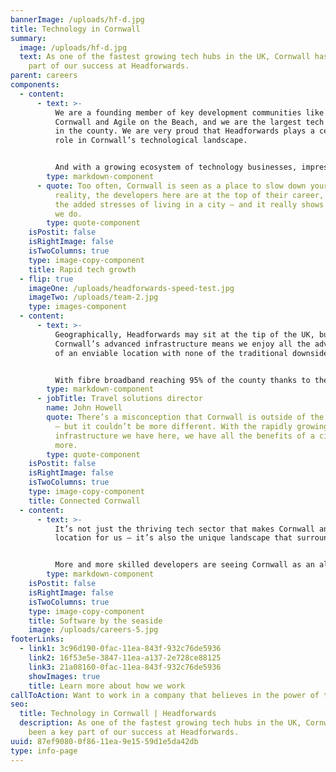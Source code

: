 ```yaml
---
bannerImage: /uploads/hf-d.jpg
title: Technology in Cornwall
summary:
  image: /uploads/hf-d.jpg
  text: As one of the fastest growing tech hubs in the UK, Cornwall has been a key
    part of our success at Headforwards.
parent: careers
components:
  - content:
      - text: >-
          We are a founding member of key development communities like Software
          Cornwall and Agile on the Beach, and we are the largest tech employer
          in the county. We are very proud that Headforwards plays a central
          role in Cornwall’s technological landscape.


          And with a growing ecosystem of technology businesses, impressive connectivity and unique surroundings, Cornwall has been critical to our growth.
        type: markdown-component
      - quote: Too often, Cornwall is seen as a place to slow down your career. In
          reality, the developers here are at the top of their career, without
          the added stresses of living in a city – and it really shows in work
          we do.
        type: quote-component
    isPostit: false
    isRightImage: false
    isTwoColumns: true
    type: image-copy-component
    title: Rapid tech growth
  - flip: true
    imageOne: /uploads/headforwards-speed-test.jpg
    imageTwo: /uploads/team-2.jpg
    type: images-component
  - content:
      - text: >-
          Geographically, Headforwards may sit at the tip of the UK, but
          Cornwall’s advanced infrastructure means we enjoy all the advantages
          of an enviable location with none of the traditional downsides.


          With fibre broadband reaching 95% of the county thanks to the Superfast Cornwall scheme, easy travel links to the UK’s biggest cities, and major EU investment in the county’s roads, rail network and airport, Cornwall is truly connected.
        type: markdown-component
      - jobTitle: Travel solutions director
        name: John Howell
        quote: There’s a misconception that Cornwall is outside of the UK’s tech sector
          – but it couldn’t be more different. With the rapidly growing
          infrastructure we have here, we have all the benefits of a city and
          more.
        type: quote-component
    isPostit: false
    isRightImage: false
    isTwoColumns: true
    type: image-copy-component
    title: Connected Cornwall
  - content:
      - text: >-
          It’s not just the thriving tech sector that makes Cornwall an ideal
          location for us – it’s also the unique landscape that surrounds it.


          More and more skilled developers are seeing Cornwall as an alternative to the stressful city life, and it’s creating huge benefits. With a growing pool of highly experienced talent in the area, clients get to work with developers at the top of their game – without paying the price of city-based development teams. And, crucially, our developers get to do what they love in a relaxed and truly unique location.
        type: markdown-component
    isPostit: false
    isRightImage: false
    isTwoColumns: true
    type: image-copy-component
    title: Software by the seaside
    image: /uploads/careers-5.jpg
footerLinks:
  - link1: 3c96d190-0fac-11ea-843f-932c76de5936
    link2: 16f53e5e-3847-11ea-a137-2e728ce88125
    link3: 21a08160-0fac-11ea-843f-932c76de5936
    showImages: true
    title: Learn more about how we work
callToAction: Want to work in a company that believes in the power of teams?
seo:
  title: Technology in Cornwall | Headforwards
  description: As one of the fastest growing tech hubs in the UK, Cornwall has
    been a key part of our success at Headforwards.
uuid: 87ef9080-0f86-11ea-9e15-59d1e5da42db
type: info-page
---
```

